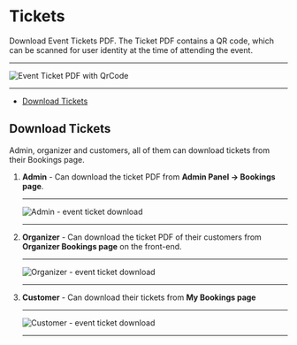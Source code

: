 # Tickets

Download Event Tickets PDF. The Ticket PDF contains a QR code, which can be scanned for user identity at the time of attending the event.

---

![Event Ticket PDF with QrCode](http://eventmie-pro-docs.test/images/event-ticket-download.jpg "Event Ticket PDF with QrCode")

---


- [Download Tickets](#Download-Tickets)



<a name="Download-Tickets"></a>
## Download Tickets

Admin, organizer and customers, all of them can download tickets from their Bookings page.

1. **Admin** - Can download the ticket PDF from **Admin Panel -> Bookings page**.

    ---

    ![Admin - event ticket download](http://eventmie-pro-docs.test/images/download-ticket-admin.jpg "Admin - event ticket download")

    ---

2. **Organizer** - Can download the ticket PDF of their customers from **Organizer Bookings page** on the front-end.

    ---

    ![Organizer - event ticket download](http://eventmie-pro-docs.test/images/download-ticket-organizer.jpg "Organizer - event ticket download")

    ---

3. **Customer** - Can download their tickets from **My Bookings page**

    ---

    ![Customer - event ticket download](http://eventmie-pro-docs.test/images/download-ticket-customer.jpg "Customer - event ticket download")

    ---


